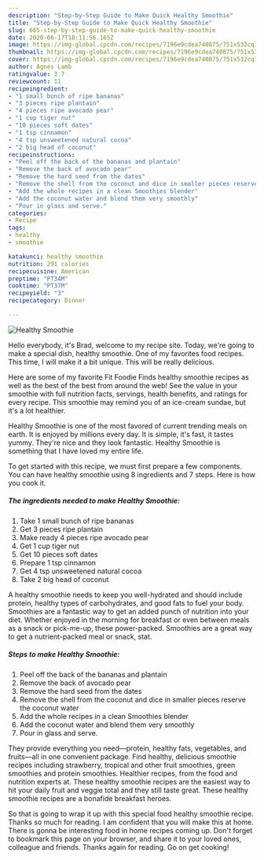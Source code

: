 ```yaml
---
description: "Step-by-Step Guide to Make Quick Healthy Smoothie"
title: "Step-by-Step Guide to Make Quick Healthy Smoothie"
slug: 665-step-by-step-guide-to-make-quick-healthy-smoothie
date: 2020-06-17T18:11:56.165Z
image: https://img-global.cpcdn.com/recipes/7196e9cdea740875/751x532cq70/healthy-smoothie-recipe-main-photo.jpg
thumbnail: https://img-global.cpcdn.com/recipes/7196e9cdea740875/751x532cq70/healthy-smoothie-recipe-main-photo.jpg
cover: https://img-global.cpcdn.com/recipes/7196e9cdea740875/751x532cq70/healthy-smoothie-recipe-main-photo.jpg
author: Agnes Lamb
ratingvalue: 3.7
reviewcount: 11
recipeingredient:
- "1 small bunch of ripe bananas"
- "3 pieces ripe plantain"
- "4 pieces ripe avocado pear"
- "1 cup tiger nut"
- "10 pieces soft dates"
- "1 tsp cinnamon"
- "4 tsp unsweetened natural cocoa"
- "2 big head of coconut"
recipeinstructions:
- "Peel off the back of the bananas and plantain"
- "Remove the back of avocado pear"
- "Remove the hard seed from the dates"
- "Remove the shell from the coconut and dice in smaller pieces reserve the coconut water"
- "Add the whole recipes in a clean Smoothies blender"
- "Add the coconut water and blend them very smoothly"
- "Pour in glass and serve."
categories:
- Recipe
tags:
- healthy
- smoothie

katakunci: healthy smoothie 
nutrition: 291 calories
recipecuisine: American
preptime: "PT34M"
cooktime: "PT37M"
recipeyield: "3"
recipecategory: Dinner

---
```



![Healthy Smoothie](https://img-global.cpcdn.com/recipes/7196e9cdea740875/751x532cq70/healthy-smoothie-recipe-main-photo.jpg)

Hello everybody, it's Brad, welcome to my recipe site. Today, we're going to make a special dish, healthy smoothie. One of my favorites food recipes. This time, I will make it a bit unique. This will be really delicious.

Here are some of my favorite Fit Foodie Finds healthy smoothie recipes as well as the best of the best from around the web! See the value in your smoothie with full nutrition facts, servings, health benefits, and ratings for every recipe. This smoothie may remind you of an ice-cream sundae, but it&#39;s a lot healthier.

Healthy Smoothie is one of the most favored of current trending meals on earth. It is enjoyed by millions every day. It is simple, it's fast, it tastes yummy. They're nice and they look fantastic. Healthy Smoothie is something that I have loved my entire life.


To get started with this recipe, we must first prepare a few components. You can have healthy smoothie using 8 ingredients and 7 steps. Here is how you cook it.

<!--inarticleads1-->

##### The ingredients needed to make Healthy Smoothie:

1. Take 1 small bunch of ripe bananas
1. Get 3 pieces ripe plantain
1. Make ready 4 pieces ripe avocado pear
1. Get 1 cup tiger nut
1. Get 10 pieces soft dates
1. Prepare 1 tsp cinnamon
1. Get 4 tsp unsweetened natural cocoa
1. Take 2 big head of coconut


A healthy smoothie needs to keep you well-hydrated and should include protein, healthy types of carbohydrates, and good fats to fuel your body. Smoothies are a fantastic way to get an added punch of nutrition into your diet. Whether enjoyed in the morning for breakfast or even between meals as a snack or pick-me-up, these power-packed. Smoothies are a great way to get a nutrient-packed meal or snack, stat. 

<!--inarticleads2-->

##### Steps to make Healthy Smoothie:

1. Peel off the back of the bananas and plantain
1. Remove the back of avocado pear
1. Remove the hard seed from the dates
1. Remove the shell from the coconut and dice in smaller pieces reserve the coconut water
1. Add the whole recipes in a clean Smoothies blender
1. Add the coconut water and blend them very smoothly
1. Pour in glass and serve.


They provide everything you need—protein, healthy fats, vegetables, and fruits—all in one convenient package. Find healthy, delicious smoothie recipes including strawberry, tropical and other fruit smoothies, green smoothies and protein smoothies. Healthier recipes, from the food and nutrition experts at. These healthy smoothie recipes are the easiest way to hit your daily fruit and veggie total and they still taste great. These healthy smoothie recipes are a bonafide breakfast heroes. 

So that is going to wrap it up with this special food healthy smoothie recipe. Thanks so much for reading. I am confident that you will make this at home. There is gonna be interesting food in home recipes coming up. Don't forget to bookmark this page on your browser, and share it to your loved ones, colleague and friends. Thanks again for reading. Go on get cooking!
